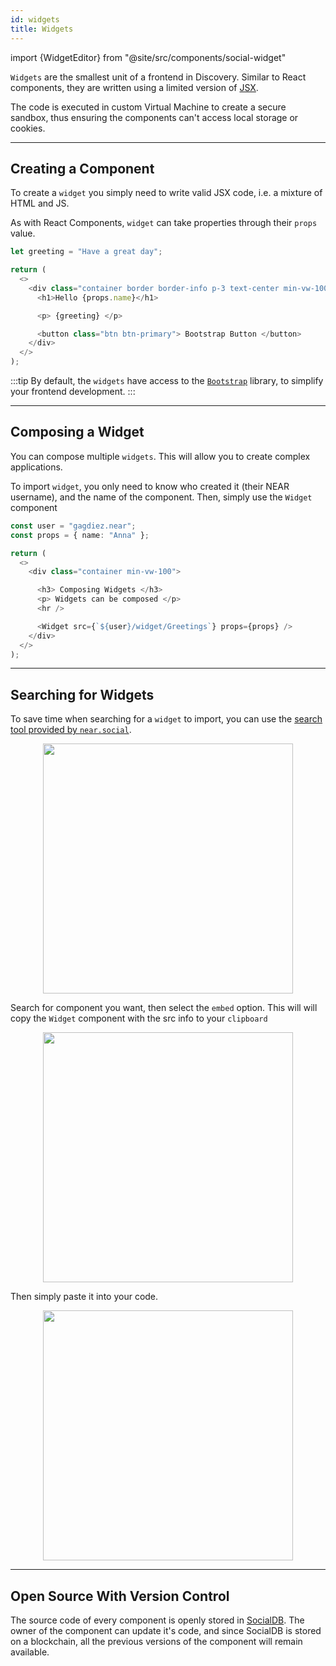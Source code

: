 ```yaml
---
id: widgets
title: Widgets
---
```

import {WidgetEditor} from "@site/src/components/social-widget"

`Widgets` are the smallest unit of a frontend in Discovery. Similar to React components, they are written using a limited version of [JSX](https://reactjs.org/docs/introducing-jsx.html).

The code is executed in custom Virtual Machine to create a secure sandbox, thus ensuring the components can't access local storage or cookies.

---

## Creating a Component

To create a `widget` you simply need to write valid JSX code, i.e. a mixture of HTML and JS.

As with React Components, `widget` can take properties through their `props` value.

<WidgetEditor id='1'>

```ts
let greeting = "Have a great day";

return (
  <>
    <div class="container border border-info p-3 text-center min-vw-100">
      <h1>Hello {props.name}</h1>

      <p> {greeting} </p>

      <button class="btn btn-primary"> Bootstrap Button </button>
    </div>
  </>
);
```

</WidgetEditor>

:::tip
By default, the `widgets` have access to the [`Bootstrap`](https://getbootstrap.com/docs/4.1/getting-started/introduction/) library, to simplify your frontend development.
:::

---

## Composing a Widget

You can compose multiple `widgets`. This will allow you to create complex applications. 

To import `widget`, you only need to know who created it (their NEAR username), and the name of the component. Then, simply use the `Widget` component


<WidgetEditor id='2'>

```ts
const user = "gagdiez.near";
const props = { name: "Anna" };

return (
  <>
    <div class="container min-vw-100">

      <h3> Composing Widgets </h3>
      <p> Widgets can be composed </p>
      <hr />

      <Widget src={`${user}/widget/Greetings`} props={props} />
    </div>
  </>
);
```

</WidgetEditor>

---

## Searching for Widgets

To save time when searching for a `widget` to import, you can use the [search tool provided by `near.social`](https://near.social/#/mob.near/widget/Applications).

<div align="center">
  <img src="https://i.imgur.com/oaM1cvp.png" width="400" />
</div>

Search for component you want, then select the `embed` option. This will will copy the `Widget` component with the src info to your `clipboard`

<div align="center">
  <img src="https://i.imgur.com/Wnr3Xx9.png" width="400" />
</div>

Then simply paste it into your code.

<div align="center">
  <img src="https://i.imgur.com/wJhcuqp.png" width="400" />
</div>

---

## Open Source With Version Control
The source code of every component is openly stored in [SocialDB](../../social/home.md). The owner of the component can update it's code, and since SocialDB is stored on a blockchain, all the previous versions of the component will remain available.